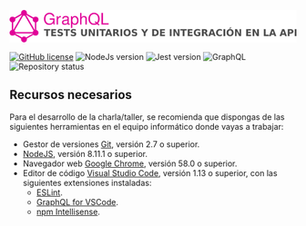 ![GraphQL - Header](img/repo-header.png)

[![GitHub license](https://img.shields.io/badge/license-MIT-blue.svg)](https://github.com/ddialar/graphql.tlp18.server/LICENSE) ![NodeJs version](https://img.shields.io/badge/NodeJS-%3E%3D%20v8.11.1-brightgreen.svg) ![Jest version](https://img.shields.io/badge/Jest-%3E%3D%20v22.4.3-c63d14.svg) ![GraphQL](https://img.shields.io/badge/GraphQL-%3E%3D%20v0.13.2-d034a3.svg) ![Repository status](https://img.shields.io/badge/status-in%20process-orange.svg)

## Recursos necesarios

Para el desarrollo de la charla/taller, se recomienda que dispongas de las siguientes herramientas en el equipo informático donde vayas a trabajar:

- Gestor de versiones [Git](https://git-scm.com/), versión 2.7 o superior.
- [NodeJS](https://nodejs.org/es/download/current/), versión 8.11.1 o superior.
- Navegador web [Google Chrome](https://www.google.es/chrome/browser/desktop/index.html), versión 58.0 o superior.
- Editor de código [Visual Studio Code](https://code.visualstudio.com/), versión 1.13 o superior, con las siguientes extensiones instaladas:
    - [ESLint](https://marketplace.visualstudio.com/items?itemName=dbaeumer.vscode-eslint).
    - [GraphQL for VSCode](https://marketplace.visualstudio.com/items?itemName=kumar-harsh.graphql-for-vscode).
    - [npm Intellisense](https://marketplace.visualstudio.com/items?itemName=christian-kohler.npm-intellisense).
